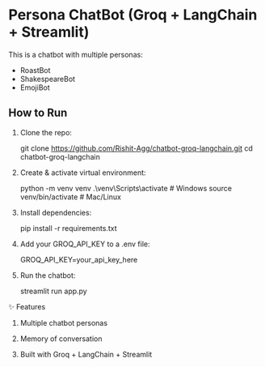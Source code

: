 #  Persona ChatBot (Groq + LangChain + Streamlit)

This is a chatbot with multiple personas:
- RoastBot
- ShakespeareBot
- EmojiBot

##  How to Run
1. Clone the repo:
   
   git clone https://github.com/Rishit-Agg/chatbot-groq-langchain.git
   cd chatbot-groq-langchain


2. Create & activate virtual environment:

    python -m venv venv
    .\venv\Scripts\activate   # Windows
    source venv/bin/activate # Mac/Linux

3. Install dependencies:

    pip install -r requirements.txt

4. Add your GROQ_API_KEY to a .env file:

    GROQ_API_KEY=your_api_key_here

5. Run the chatbot:

    streamlit run app.py


✨ Features

1. Multiple chatbot personas

2. Memory of conversation

3. Built with Groq + LangChain + Streamlit